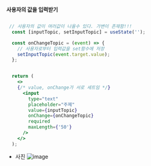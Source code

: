 

 **사용자의 값을 입력받기**
```jsx

 // 사용자의 값이 여러값이 나올수 있다. 가변이 존재함!!!
  const [inputTopic, setInputTopic] = useState('');

  const onChangeTopic = (event) => {
    // 사용자로부터 입력값을 set함수에 저장
    setInputTopic(event.target.value);
  };


  return (
    <>
    {/* value, onChange가 서로 세트임 */}
      <input
        type="text"
        placeholder="주제"
        value={inputTopic}
        onChange={onChangeTopic}
        required
        maxLength={'50'}
      />
    </>
  );
```
  * 사진
    ![image](https://github.com/Andante23/react-code-snipet/assets/98266983/8837108e-7cdd-4155-a810-4daa16c072e0)


